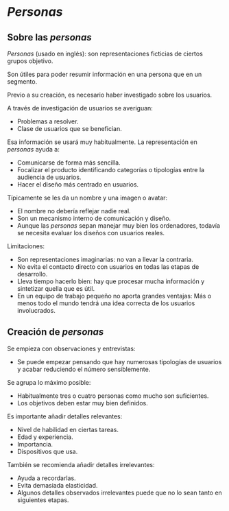 # _Personas_

## Sobre las _personas_

_Personas_ (usado en inglés): son representaciones ficticias de ciertos grupos objetivo.

Son útiles para poder resumir información en una persona que en un segmento.

Previo a su creación, es necesario haber investigado sobre los usuarios.

A través de investigación de usuarios se averiguan:

- Problemas a resolver.
- Clase de usuarios que se benefician.

Esa información se usará muy habitualmente. La representación en _personas_ ayuda a:

- Comunicarse de forma más sencilla.
- Focalizar el producto identificando categorías o tipologías entre la audiencia de usuarios.
- Hacer el diseño más centrado en usuarios.

Típicamente se les da un nombre y una imagen o avatar:

- El nombre no debería reflejar nadie real.
- Son un mecanismo interno de comunicación y diseño.
- Aunque las _personas_ sepan manejar muy bien los ordenadores, todavía se necesita evaluar los diseños con usuarios reales.

Limitaciones:

- Son representaciones imaginarias: no van a llevar la contraria.
- No evita el contacto directo con usuarios en todas las etapas de desarrollo.
- Lleva tiempo hacerlo bien: hay que procesar mucha información y sintetizar quella que es útil.
- En un equipo de trabajo pequeño no aporta grandes ventajas:  Más o menos todo el mundo tendrá una idea correcta de los usuarios involucrados.

## Creación de _personas_

Se empieza con observaciones y entrevistas:

- Se puede empezar pensando que hay numerosas tipologías de usuarios y acabar reduciendo el número sensiblemente.

Se agrupa lo máximo posible:

- Habitualmente tres o cuatro personas como mucho son suficientes.
- Los objetivos deben estar muy bien definidos.

Es importante añadir detalles relevantes:

- Nivel de habilidad en ciertas tareas.
- Edad y experiencia.
- Importancia.
- Dispositivos que usa.

También se recomienda añadir detalles irrelevantes:

- Ayuda a recordarlas.
- Evita demasiada elasticidad.
- Algunos detalles observados irrelevantes puede que no lo sean tanto en siguientes etapas.

